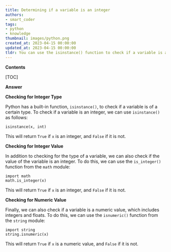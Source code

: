 ```yaml
---
title: Determining if a variable is an integer
authors:
- smart_coder
tags:
- python
- knowledge
thumbnail: images/python.png
created_at: 2023-04-15 00:00:00
updated_at: 2023-04-15 00:00:00
tldr: You can use the isinstance() function to check if a variable is an integer in Python.
---
```


**Contents**

[TOC]

**Answer**

**Checking for Integer Type**

Python has a built-in function, `isinstance()`, to check if a variable is of a certain type. To check if a variable is an integer, we can use `isinstance()` as follows:

```
isinstance(x, int)
```

This will return `True` if `x` is an integer, and `False` if it is not.

**Checking for Integer Value**

In addition to checking for the type of a variable, we can also check if the value of the variable is an integer. To do this, we can use the `is_integer()` function from the `math` module:

```
import math
math.is_integer(x)
```

This will return `True` if `x` is an integer, and `False` if it is not.

**Checking for Numeric Value**

Finally, we can also check if a variable is a numeric value, which includes integers and floats. To do this, we can use the `isnumeric()` function from the `string` module:

```
import string
string.isnumeric(x)
```

This will return `True` if `x` is a numeric value, and `False` if it is not.
